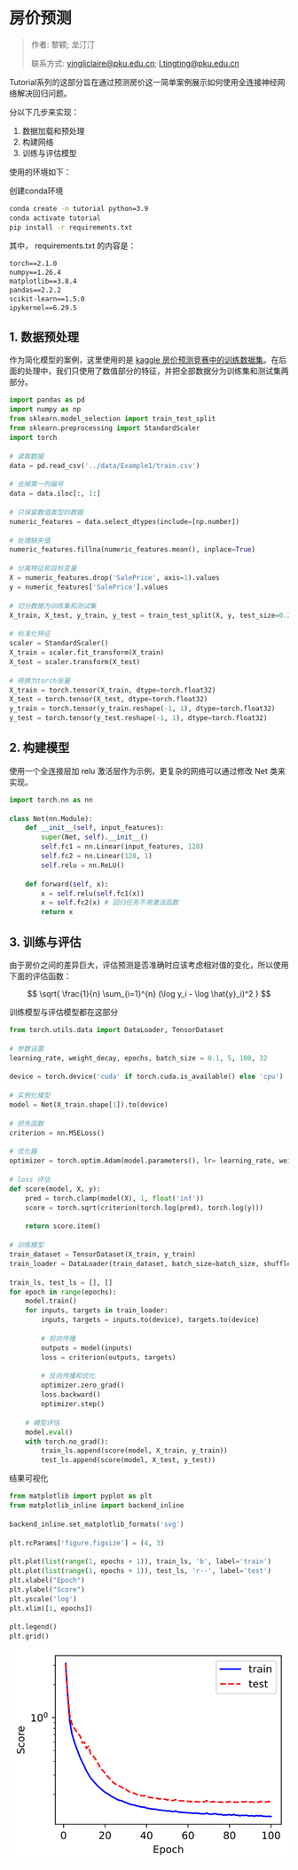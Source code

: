 # 房价预测

> 作者: 黎颖; 龙汀汀
>
> 联系方式: yingliclaire@pku.edu.cn;   l.tingting@pku.edu.cn



Tutorial系列的这部分旨在通过预测房价这一简单案例展示如何使用全连接神经网络解决回归问题。

分以下几步来实现：

1. 数据加载和预处理
2. 构建网络
3. 训练与评估模型

使用的环境如下：

创建conda环境

```bash
conda create -n tutorial python=3.9
conda activate tutorial
pip install -r requirements.txt
```

其中， requirements.txt 的内容是：
```
torch==2.1.0
numpy==1.26.4
matplotlib==3.8.4
pandas==2.2.2
scikit-learn==1.5.0
ipykernel==6.29.5
```

## 1. 数据预处理

作为简化模型的案例，这里使用的是 [kaggle 房价预测竞赛中的训练数据集](https://www.kaggle.com/competitions/house-prices-advanced-regression-techniques/data)。在后面的处理中，我们只使用了数值部分的特征，并把全部数据分为训练集和测试集两部分。


```python
import pandas as pd
import numpy as np
from sklearn.model_selection import train_test_split
from sklearn.preprocessing import StandardScaler
import torch

# 读取数据
data = pd.read_csv('../data/Example1/train.csv')

# 去掉第一列编号
data = data.iloc[:, 1:]

# 只保留数值类型的数据
numeric_features = data.select_dtypes(include=[np.number])

# 处理缺失值
numeric_features.fillna(numeric_features.mean(), inplace=True)

# 分离特征和目标变量
X = numeric_features.drop('SalePrice', axis=1).values
y = numeric_features['SalePrice'].values

# 切分数据为训练集和测试集
X_train, X_test, y_train, y_test = train_test_split(X, y, test_size=0.2, random_state=42, shuffle=True)

# 标准化特征
scaler = StandardScaler()
X_train = scaler.fit_transform(X_train)
X_test = scaler.transform(X_test)

# 转换为torch张量
X_train = torch.tensor(X_train, dtype=torch.float32)
X_test = torch.tensor(X_test, dtype=torch.float32)
y_train = torch.tensor(y_train.reshape(-1, 1), dtype=torch.float32)
y_test = torch.tensor(y_test.reshape(-1, 1), dtype=torch.float32)
```

## 2. 构建模型

使用一个全连接层加 relu 激活层作为示例，更复杂的网络可以通过修改 Net 类来实现。


```python
import torch.nn as nn

class Net(nn.Module):
    def __init__(self, input_features):
        super(Net, self).__init__()
        self.fc1 = nn.Linear(input_features, 128)
        self.fc2 = nn.Linear(128, 1)
        self.relu = nn.ReLU()

    def forward(self, x):
        x = self.relu(self.fc1(x))
        x = self.fc2(x) # 回归任务不用激活函数
        return x
```

## 3. 训练与评估

由于房价之间的差异巨大，评估预测是否准确时应该考虑相对值的变化，所以使用下面的评估函数：

$$
\sqrt{
    \frac{1}{n} \sum_{i=1}^{n} (\log y_i - \log \hat{y}_i)^2
}
$$

训练模型与评估模型都在这部分




```python
from torch.utils.data import DataLoader, TensorDataset

# 参数设置
learning_rate, weight_decay, epochs, batch_size = 0.1, 5, 100, 32

device = torch.device('cuda' if torch.cuda.is_available() else 'cpu')

# 实例化模型
model = Net(X_train.shape[1]).to(device)

# 损失函数
criterion = nn.MSELoss()

# 优化器
optimizer = torch.optim.Adam(model.parameters(), lr= learning_rate, weight_decay=weight_decay)

# loss 评估
def score(model, X, y):
    pred = torch.clamp(model(X), 1, float('inf'))
    score = torch.sqrt(criterion(torch.log(pred), torch.log(y)))
    
    return score.item()

# 训练模型
train_dataset = TensorDataset(X_train, y_train)
train_loader = DataLoader(train_dataset, batch_size=batch_size, shuffle=True)

train_ls, test_ls = [], []
for epoch in range(epochs):
    model.train()
    for inputs, targets in train_loader:
        inputs, targets = inputs.to(device), targets.to(device)
        
        # 前向传播
        outputs = model(inputs)
        loss = criterion(outputs, targets)
    
        # 反向传播和优化
        optimizer.zero_grad()
        loss.backward()
        optimizer.step()

    # 模型评估
    model.eval()
    with torch.no_grad():
        train_ls.append(score(model, X_train, y_train))
        test_ls.append(score(model, X_test, y_test))
```

结果可视化

```python
from matplotlib import pyplot as plt
from matplotlib_inline import backend_inline

backend_inline.set_matplotlib_formats('svg')

plt.rcParams['figure.figsize'] = (4, 3)

plt.plot(list(range(1, epochs + 1)), train_ls, 'b', label='train')
plt.plot(list(range(1, epochs + 1)), test_ls, 'r--', label='test')
plt.xlabel("Epoch")
plt.ylabel("Score")
plt.yscale('log')
plt.xlim([1, epochs])

plt.legend()
plt.grid()
```
    
![svg](tutorial1_regression_files/tutorial1_regression_8_1.svg)
